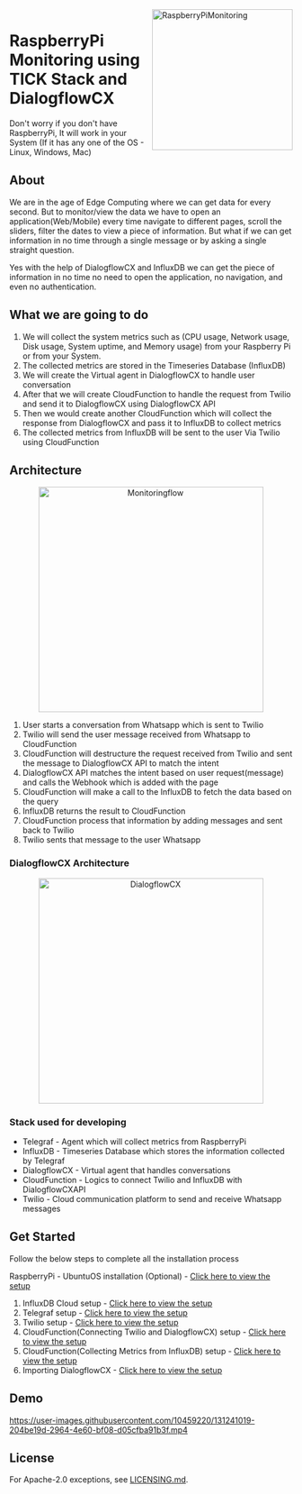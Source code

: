 <img src="https://user-images.githubusercontent.com/10459220/130834291-1a197013-91d3-45bb-8942-2cba5778bf60.png" alt="RaspberryPiMonitoring" title="RaspberryPiMonitoring" align="right" height="250" width="250"/>

# RaspberryPi Monitoring using TICK Stack and DialogflowCX

Don't worry if you don't have RaspberryPi, It will work in your System (If it has any one of the OS - Linux, Windows, Mac) 

## About
We are in the age of Edge Computing where we can get data for every second. But to monitor/view the data we have to open an application(Web/Mobile) every time navigate to different pages, scroll the sliders, filter the dates to view a piece of information.
But what if we can get information in no time through a single message or by asking a single straight question.

Yes with the help of DialogflowCX and InfluxDB we can get the piece of information in no time no need to open the application, no navigation, and even no authentication.

## What we are going to do
1. We will collect the system metrics such as (CPU usage, Network usage, Disk usage, System uptime, and Memory usage) from your Raspberry Pi or from your System.
2. The collected metrics are stored in the Timeseries Database (InfluxDB)
3. We will create the Virtual agent in DialogflowCX to handle user conversation
4. After that we will create CloudFunction to handle the request from Twilio and send it to DialogflowCX using DialogflowCX API
5. Then we would create another CloudFunction which will collect the response from DialogflowCX and pass it to InfluxDB to collect metrics
6. The collected metrics from InfluxDB will be sent to the user Via Twilio using CloudFunction

## Architecture

<div align="center">
<img src="https://user-images.githubusercontent.com/10459220/131242324-bd0fcf28-b08d-4dc3-bcde-e351d3ebf9d1.gif" alt="Monitoringflow" height="400">
</div>

1. User starts a conversation from Whatsapp which is sent to Twilio
2. Twilio will send the user message received from Whatsapp to CloudFunction
3. CloudFunction will destructure the request received from Twilio and sent the message to DialogflowCX API to match the intent
4. DialogflowCX API matches the intent based on user request(message) and calls the Webhook which is added with the page
5. CloudFunction will make a call to the InfluxDB to fetch the data based on the query
6. InfluxDB returns the result to CloudFunction
7. CloudFunction process that information by adding messages and sent back to Twilio
8. Twilio sents that message to the user Whatsapp

### DialogflowCX Architecture
<div align="center">
<img src="https://user-images.githubusercontent.com/10459220/131151105-7312e52b-853c-4b2e-8056-cf22f79ef315.png" alt="DialogflowCX" height="400">
</div>

### Stack used for developing

* Telegraf - Agent which will collect metrics from RaspberryPi
* InfluxDB - Timeseries Database which stores the information collected by Telegraf
* DialogflowCX - Virtual agent that handles conversations
* CloudFunction - Logics to connect Twilio and InfluxDB with DialogflowCXAPI 
* Twilio - Cloud communication platform to send and receive Whatsapp messages

## Get Started
Follow the below steps to complete all the installation process

RaspberryPi - UbuntuOS installation (Optional) - [Click here to view the setup][raspberrysetup]

1. InfluxDB Cloud setup - [Click here to view the setup][influxdbsetup]
2. Telegraf setup - [Click here to view the setup][telegrafsetup]
3. Twilio setup - [Click here to view the setup][twiliosetup]
4. CloudFunction(Connecting Twilio and DialogflowCX) setup - [Click here to view the setup][twiliocloudsetup]
5. CloudFunction(Collecting Metrics from InfluxDB) setup - [Click here to view the setup][influxdbcloudsetup]
6. Importing DialogflowCX - [Click here to view the setup][dialogflowsetup]


## Demo

https://user-images.githubusercontent.com/10459220/131241019-204be19d-2964-4e60-bf08-d05cfba91b3f.mp4

## License

For Apache-2.0 exceptions, see [LICENSING.md][license].

[raspberrysetup]: https://github.com/nidhinkumar06/RaspberryPi-DialogflowCX/blob/main/setup/RaspberryPi-setup.md
[influxdbsetup]: https://github.com/nidhinkumar06/RaspberryPi-DialogflowCX/blob/main/setup/InfluxDB-setup.md
[telegrafsetup]: https://github.com/nidhinkumar06/RaspberryPi-DialogflowCX/blob/main/setup/Telegraf-setup.md
[twiliocloudsetup]: https://github.com/nidhinkumar06/RaspberryPi-DialogflowCX/blob/main/functions/DialogflowCXAPI/README.md
[influxdbcloudsetup]: https://github.com/nidhinkumar06/RaspberryPi-DialogflowCX/blob/main/functions/Webhook/README.md
[twiliosetup]: https://github.com/nidhinkumar06/RaspberryPi-DialogflowCX/blob/main/setup/Twilio-setup.md
[dialogflowsetup]: https://github.com/nidhinkumar06/RaspberryPi-DialogflowCX/blob/main/setup/Dialogflow-setup.md 
[license]: https://github.com/nidhinkumar06/RaspberryPi-DialogflowCX/blob/main/LICENSE
